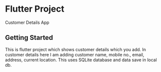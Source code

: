 # Flutter Project
Customer Details App


## Getting Started

This is flutter project which shows customer details which you add. In customer details here I am adding customer name, mobile no., email, address, current location. This uses SQLite database and data save in local db.


